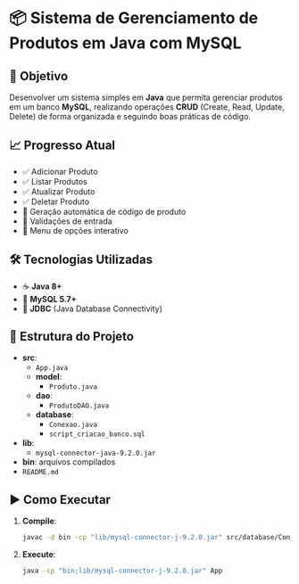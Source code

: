 # 📦 Sistema de Gerenciamento de Produtos em Java com MySQL

## 🎯 Objetivo
Desenvolver um sistema simples em **Java** que permita gerenciar produtos em um banco **MySQL**, realizando operações **CRUD** (Create, Read, Update, Delete) de forma organizada e seguindo boas práticas de código.

## 📈 Progresso Atual
- ✅ Adicionar Produto  
- ✅ Listar Produtos  
- ✅ Atualizar Produto  
- ✅ Deletar Produto  
- 🚧 Geração automática de código de produto  
- 🚧 Validações de entrada  
- 🚧 Menu de opções interativo  

## 🛠️ Tecnologias Utilizadas
- ☕ **Java 8+**  
- 🐬 **MySQL 5.7+**  
- 📡 **JDBC** (Java Database Connectivity)

## 📁 Estrutura do Projeto
- **src**:  
  - `App.java`  
  - **model**:  
    - `Produto.java`  
  - **dao**:  
    - `ProdutoDAO.java`  
  - **database**:  
    - `Conexao.java`  
    - `script_criacao_banco.sql`  
- **lib**:  
  - `mysql-connector-java-9.2.0.jar`  
- **bin**: arquivos compilados  
- `README.md`

## ▶️ Como Executar
1. **Compile**:
   ```bash
   javac -d bin -cp "lib/mysql-connector-j-9.2.0.jar" src/database/Conexao.java src/model/Produto.java src/dao/ProdutoDAO.java src/App.java

2. **Execute**:
   ```bash
   java -cp "bin;lib/mysql-connector-j-9.2.0.jar" App

